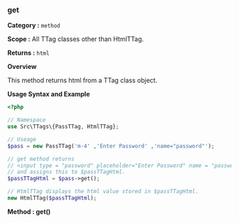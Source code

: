 <h3 class="display-4 mb-5">get</h3>

**Category :** `method`

**Scope :** All TTag classes other than HtmlTTag.

**Returns :** `html`

**Overview**

This method returns html from a TTag class object.

**Usage Syntax and Example**

```php
<?php 

// Namespace
use Src\TTags\{PassTTag, HtmlTTag};

// Useage
$pass = new PassTTag('m-4' ,'Enter Password' ,'name="password"');

// get method returns 
// <input type = "password" placeholder="Enter Password" name = "password">
// and assigns this to $passTTagHtml.
$passTTagHtml = $pass->get();

// HtmlTTag displays the html value stored in $passTTagHtml.
new HtmlTTag($passTTagHtml);

```
<p class = "ttag-code-caption text-muted"><b>Method : get()</b></p>

